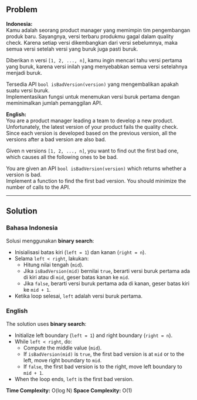 ## Problem

**Indonesia:**  
Kamu adalah seorang product manager yang memimpin tim pengembangan produk baru. Sayangnya, versi terbaru produkmu gagal dalam quality check. Karena setiap versi dikembangkan dari versi sebelumnya, maka semua versi setelah versi yang buruk juga pasti buruk.

Diberikan n versi `[1, 2, ..., n]`, kamu ingin mencari tahu versi pertama yang buruk, karena versi inilah yang menyebabkan semua versi setelahnya menjadi buruk.

Tersedia API `bool isBadVersion(version)` yang mengembalikan apakah suatu versi buruk.  
Implementasikan fungsi untuk menemukan versi buruk pertama dengan meminimalkan jumlah pemanggilan API.

**English:**  
You are a product manager leading a team to develop a new product. Unfortunately, the latest version of your product fails the quality check. Since each version is developed based on the previous version, all the versions after a bad version are also bad.

Given n versions `[1, 2, ..., n]`, you want to find out the first bad one, which causes all the following ones to be bad.

You are given an API `bool isBadVersion(version)` which returns whether a version is bad.  
Implement a function to find the first bad version. You should minimize the number of calls to the API.

---

## Solution

### Bahasa Indonesia

Solusi menggunakan **binary search**:
- Inisialisasi batas kiri (`left = 1`) dan kanan (`right = n`).
- Selama `left < right`, lakukan:
  - Hitung nilai tengah (`mid`).
  - Jika `isBadVersion(mid)` bernilai `true`, berarti versi buruk pertama ada di kiri atau di `mid`, geser batas kanan ke `mid`.
  - Jika `false`, berarti versi buruk pertama ada di kanan, geser batas kiri ke `mid + 1`.
- Ketika loop selesai, `left` adalah versi buruk pertama.

### English

The solution uses **binary search**:
- Initialize left boundary (`left = 1`) and right boundary (`right = n`).
- While `left < right`, do:
  - Compute the middle value (`mid`).
  - If `isBadVersion(mid)` is `true`, the first bad version is at `mid` or to the left, move right boundary to `mid`.
  - If `false`, the first bad version is to the right, move left boundary to `mid + 1`.
- When the loop ends, `left` is the first bad version.

**Time Complexity:** O(log N)
**Space Complexity:** O(1)
